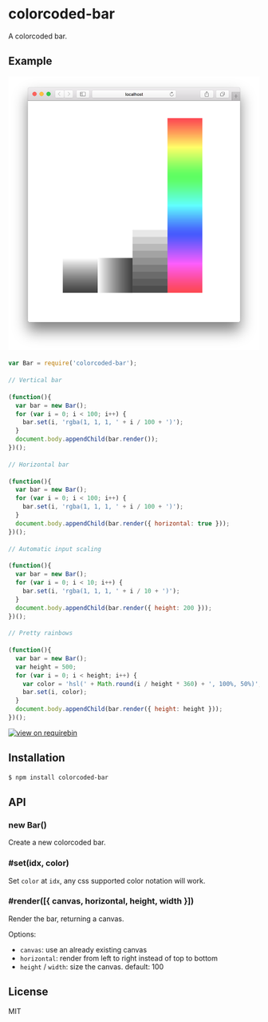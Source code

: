 
# colorcoded-bar

  A colorcoded bar.

## Example

  ![screenshot](screenshot.png)

```js
var Bar = require('colorcoded-bar');

// Vertical bar

(function(){
  var bar = new Bar();
  for (var i = 0; i < 100; i++) {
    bar.set(i, 'rgba(1, 1, 1, ' + i / 100 + ')');
  }
  document.body.appendChild(bar.render());
})();

// Horizontal bar

(function(){
  var bar = new Bar();
  for (var i = 0; i < 100; i++) {
    bar.set(i, 'rgba(1, 1, 1, ' + i / 100 + ')');
  }
  document.body.appendChild(bar.render({ horizontal: true }));
})();

// Automatic input scaling

(function(){
  var bar = new Bar();
  for (var i = 0; i < 10; i++) {
    bar.set(i, 'rgba(1, 1, 1, ' + i / 10 + ')');
  }
  document.body.appendChild(bar.render({ height: 200 }));
})();

// Pretty rainbows

(function(){
  var bar = new Bar();
  var height = 500;
  for (var i = 0; i < height; i++) {
    var color = 'hsl(' + Math.round(i / height * 360) + ', 100%, 50%)';
    bar.set(i, color);
  }
  document.body.appendChild(bar.render({ height: height }));
})();
```

  [![view on requirebin](http://requirebin.com/badge.png)](http://requirebin.com/?gist=88e975aa96d4481e0956)

## Installation

```bash
$ npm install colorcoded-bar
```

## API

### new Bar()

  Create a new colorcoded bar.

### #set(idx, color)

  Set `color` at `idx`, any css supported color notation will work.

### #render([{ canvas, horizontal, height, width }])

  Render the bar, returning a canvas.

  Options:

- `canvas`: use an already existing canvas
- `horizontal`: render from left to right instead of top to bottom
- `height` / `width`: size the canvas. default: 100

## License

  MIT

